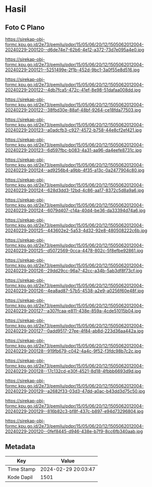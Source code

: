 # Hasil

## Foto C Plano

https://sirekap-obj-formc.kpu.go.id/2e73/pemilu/pdpr/15/05/06/20/12/1505062012004-20240229-200120--d6de74e7-62b6-4e12-a372-73d7e095a4e0.jpg

https://sirekap-obj-formc.kpu.go.id/2e73/pemilu/pdpr/15/05/06/20/12/1505062012004-20240229-200121--5251499e-2f1b-452d-9bc1-3a0f55e8d516.jpg

https://sirekap-obj-formc.kpu.go.id/2e73/pemilu/pdpr/15/05/06/20/12/1505062012004-20240229-200122--4db7fca5-472c-41ef-8e98-51dafaa008dd.jpg

https://sirekap-obj-formc.kpu.go.id/2e73/pemilu/pdpr/15/05/06/20/12/1505062012004-20240229-200122--38fbd30e-88af-48bf-9264-ce18fda77503.jpg

https://sirekap-obj-formc.kpu.go.id/2e73/pemilu/pdpr/15/05/06/20/12/1505062012004-20240229-200123--a0adcfb3-c927-4572-b758-44e8cf2ef421.jpg

https://sirekap-obj-formc.kpu.go.id/2e73/pemilu/pdpr/15/05/06/20/12/1505062012004-20240229-200123--6d597fbc-b083-4a31-aa96-da4eefe8731c.jpg

https://sirekap-obj-formc.kpu.go.id/2e73/pemilu/pdpr/15/05/06/20/12/1505062012004-20240229-200124--ad9256b4-a9bb-4f35-a13c-0a2477904c80.jpg

https://sirekap-obj-formc.kpu.go.id/2e73/pemilu/pdpr/15/05/06/20/12/1505062012004-20240229-200124--628d3dd3-12bd-4c86-aa17-8372c5d8a9a6.jpg

https://sirekap-obj-formc.kpu.go.id/2e73/pemilu/pdpr/15/05/06/20/12/1505062012004-20240229-200124--6079d407-c14a-40d4-be36-da33394d74a6.jpg

https://sirekap-obj-formc.kpu.go.id/2e73/pemilu/pdpr/15/05/06/20/12/1505062012004-20240229-200125--443602e2-5a53-4d32-92e8-480508222c6b.jpg

https://sirekap-obj-formc.kpu.go.id/2e73/pemilu/pdpr/15/05/06/20/12/1505062012004-20240229-200125--d5072569-0cca-4478-802c-5f8efbe92861.jpg

https://sirekap-obj-formc.kpu.go.id/2e73/pemilu/pdpr/15/05/06/20/12/1505062012004-20240229-200126--29dd29cc-96a7-42cc-a34b-5ab3df8f73cf.jpg

https://sirekap-obj-formc.kpu.go.id/2e73/pemilu/pdpr/15/05/06/20/12/1505062012004-20240229-200126--4ea8ad87-57b5-4538-a2e9-a0256f60e48f.jpg

https://sirekap-obj-formc.kpu.go.id/2e73/pemilu/pdpr/15/05/06/20/12/1505062012004-20240229-200127--a307fcaa-e811-438e-859a-4cde51015b04.jpg

https://sirekap-obj-formc.kpu.go.id/2e73/pemilu/pdpr/15/05/06/20/12/1505062012004-20240229-200127--0add9517-27ee-4f84-ab8d-223d36aa442a.jpg

https://sirekap-obj-formc.kpu.go.id/2e73/pemilu/pdpr/15/05/06/20/12/1505062012004-20240229-200128--919fb679-c042-4a4c-9f52-f3fdc98b7c2c.jpg

https://sirekap-obj-formc.kpu.go.id/2e73/pemilu/pdpr/15/05/06/20/12/1505062012004-20240229-200128--17c132cd-e30f-4521-8d18-4fbbb6693d9d.jpg

https://sirekap-obj-formc.kpu.go.id/2e73/pemilu/pdpr/15/05/06/20/12/1505062012004-20240229-200129--a2682f33-03d3-47dd-a0ac-b43dd3d75c50.jpg

https://sirekap-obj-formc.kpu.go.id/2e73/pemilu/pdpr/15/05/06/20/12/1505062012004-20240229-200129--816b82c3-bf8f-437c-b897-e94d73296804.jpg

https://sirekap-obj-formc.kpu.go.id/2e73/pemilu/pdpr/15/05/06/20/12/1505062012004-20240229-200120--0fef8445-d946-438e-b7f9-8cc6fb340aab.jpg


## Metadata

| Key        | Value               |
| ---------- | ------------------- |
| Time Stamp | 2024-02-29 20:03:47 |
| Kode Dapil | 1501                |



